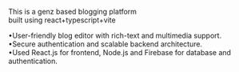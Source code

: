 This is a genz based blogging platform<br>
built using react+typescript+vite

•User-friendly blog editor with rich-text and multimedia support.<br>
•Secure authentication and scalable backend architecture.<br>
•Used React.js for frontend, Node.js and Firebase for database and authentication.
